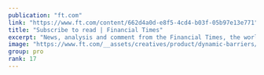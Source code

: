 ```yaml
---
publication: "ft.com"
link: "https://www.ft.com/content/662d4a0d-e8f5-4cd4-b03f-05b97e13e771"
title: "Subscribe to read | Financial Times"
excerpt: "News, analysis and comment from the Financial Times, the worldʼs leading global business publication"
image: "https://www.ft.com/__assets/creatives/product/dynamic-barriers/default.jpg?v=2"
group: pro
rank: 17
---
```

